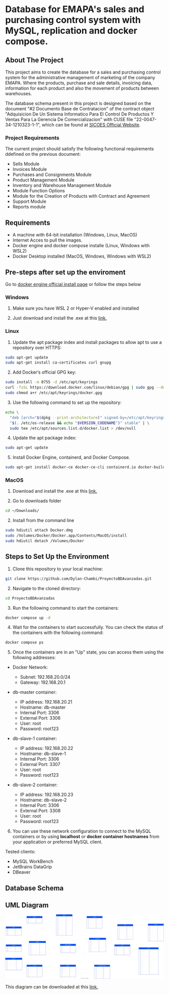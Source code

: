 # Database for EMAPA's sales and purchasing control system with MySQL, replication and docker compose.

## About The Project

This project aims to create the database for a sales and purchasing control system for the administrative management of marketing of the company EMAPA. Where the products, purchase and sale details, invoicing data, information for each product and also the movement of products between warehouses.

The database schema present in this project is designed based on the document "#2 Documento Base de Contratacion" of the contract object "Adquisicion De Un Sistema Informatico Para El Control De Productos Y Ventas Para La Gerencia De Comercializacion" with CUSE file "22-0047-34-1210323-1-1", which can be found at [SICOES Official Website](https://www.sicoes.gob.bo/portal/contrataciones/busqueda/convocatorias.php?tipo=convNacional).

### Project Requirements

The current project should satisfy the following functional requirements ddefined on the previous document:
* Sells Module
* Invoices Module
* Purchases and Consignments Module
* Product Management Module
* Inventory and Warehouse Management Module
* Module Function Options
* Module for the Creation of Products with Contract and Agreement
* Support Module
* Reports module

## Requirements

- A machine with 64-bit installation (Windows, Linux, MacOS)
- Internet Acces to pull the images.
- Docker engine and docker compose installe (Linux, Windows with WSL2)
- Docker Desktop installed (MacOS, Windows, Windows with WSL2)

## Pre-steps after set up the enviroment

Go to [docker engine official install page](https://docs.docker.com/engine/install/) or follow the steps below

### Windows

1. Make sure you have WSL 2 or Hyper-V enabled and installed

2. Just download and install the .exe at this [link.](https://docs.docker.com/desktop/install/windows-install/)

### Linux

1. Update the apt package index and install packages to allow apt to use a repository over HTTPS:

```bash
sudo apt-get update
sudo apt-get install ca-certificates curl gnupg
```

2. Add Docker’s official GPG key:

```bash
sudo install -m 0755 -d /etc/apt/keyrings
curl -fsSL https://download.docker.com/linux/debian/gpg | sudo gpg --dearmor -o /etc/apt/keyrings/docker.gpg
sudo chmod a+r /etc/apt/keyrings/docker.gpg
```

3. Use the following command to set up the repository:
```bash
echo \
  "deb [arch="$(dpkg --print-architecture)" signed-by=/etc/apt/keyrings/docker.gpg] https://download.docker.com/linux/debian \
  "$(. /etc/os-release && echo "$VERSION_CODENAME")" stable" | \
  sudo tee /etc/apt/sources.list.d/docker.list > /dev/null
```

4. Update the apt package index:

```bash
sudo apt-get update
```

5. Install Docker Engine, containerd, and Docker Compose.

```bash
sudo apt-get install docker-ce docker-ce-cli containerd.io docker-buildx-plugin docker-compose-plugin
```


### MacOS

1. Download and install the .exe at this [link.](https://docs.docker.com/desktop/install/mac-install/)

2. Go to downloads folder

```bash
cd ~/Downloads/
```

2. Install from the command line

```bash
sudo hdiutil attach Docker.dmg
sudo /Volumes/Docker/Docker.app/Contents/MacOS/install
sudo hdiutil detach /Volumes/Docker
```

## Steps to Set Up the Environment

1. Clone this repository to your local machine:

```bash
git clone https://github.com/Dylan-Chambi/ProyectoBDAvanzadas.git
```

2. Navigate to the cloned directory:

```bash
cd ProyectoBDAvanzadas
```

3. Run the following command to start the containers:

```bash
docker compose up -d
```

4. Wait for the containers to start successfully. You can check the status of the containers with the following command:

```bash
docker compose ps
```

5. Once the containers are in an "Up" state, you can access them using the following addresses:

* Docker Network:
    * Subnet: 192.168.20.0/24
    * Gateway: 192.168.20.1

* db-master container:
    * IP address: 192.168.20.21
    * Hostname: db-master
    * Internal Port: 3306
    * External Port: 3306
    * User: root
    * Password: root123

* db-slave-1 container:
    * IP address: 192.168.20.22
    * Hostname: db-slave-1
    * Internal Port: 3306
    * External Port: 3307
    * User: root
    * Password: root123

* db-slave-2 container:
    * IP address: 192.168.20.23
    * Hostname: db-slave-2
    * Internal Port: 3306
    * External Port: 3308
    * User: root
    * Password: root123


6. You can use these network configuration to connect to the MySQL containers or by using **localhost** or **docker container hostnames** from your application or preferred MySQL client.

Tested clients:
    
* MySQL WorkBench
* JetBrains DataGrip
* DBeaver


## Database Schema

## UML Diagram

![UML Diagram](./doc/database_scheme_uml.svg)

This diagram can be downloaded at this [link.](https://drive.google.com/file/d/1eTbLLRmW8CyRixEevjMI6SeHs-z6a7nt/view?usp=sharing)